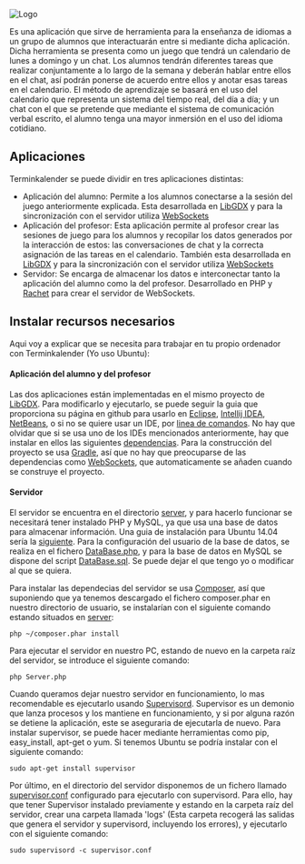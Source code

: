 ![Logo](http://i.imgur.com/0GoIWlz.png)

Es una aplicación que sirve de herramienta para la enseñanza de idiomas a un grupo de alumnos que interactuarán entre si mediante dicha aplicación. Dicha herramienta se presenta como un juego que tendrá un calendario de lunes a domingo y un chat. Los alumnos tendrán diferentes tareas que realizar conjuntamente a lo largo de la semana y deberán hablar entre ellos en el chat, así podrán ponerse de acuerdo entre ellos y anotar esas tareas en el calendario. El método de aprendizaje se basará en el uso del calendario que representa un sistema del tiempo real, del día a día; y un chat con el que se pretende que mediante el sistema de comunicación verbal escrito, el alumno tenga una mayor inmersión en el uso del idioma cotidiano.

## Aplicaciones

Terminkalender se puede dividir en tres aplicaciones distintas:

  * Aplicación del alumno: Permite a los alumnos conectarse a la sesión del juego anteriormente explicada. Esta desarrollada en [LibGDX](https://github.com/libGDX/libGDX) y para la sincronización con el servidor utiliza [WebSockets](https://github.com/TooTallNate/Java-WebSocket)
  * Aplicación del profesor: Esta aplicación permite al profesor crear las sesiones de juego para los alumnos y recopilar los datos generados por la interacción de estos: las conversaciones de chat y la correcta asignación de las tareas en el calendario. También esta desarrollada en [LibGDX](https://github.com/libGDX/libGDX) y para la sincronización con el servidor utiliza [WebSockets](https://github.com/TooTallNate/Java-WebSocket)
  * Servidor: Se encarga de almacenar los datos e interconectar tanto la aplicación del alumno como la del profesor. Desarrollado en PHP y [Rachet](https://github.com/ratchetphp/Ratchet) para crear el servidor de WebSockets.

## Instalar recursos necesarios

Aqui voy a explicar que se necesita para trabajar en tu propio ordenador con Terminkalender (Yo uso Ubuntu):

#### Aplicación del alumno y del profesor

Las dos aplicaciones están implementadas en el mismo proyecto de [LibGDX](https://github.com/libGDX/libGDX). Para modificarlo y ejecutarlo, se puede seguir la guia que proporciona su página en github para usarlo en [Eclipse](https://github.com/libgdx/libgdx/wiki/Gradle-and-Eclipse), [Intellij IDEA](https://github.com/libgdx/libgdx/wiki/Gradle-and-Intellij-IDEA), [NetBeans](https://github.com/libgdx/libgdx/wiki/Gradle-and-NetBeans), o si no se quiere usar un IDE, por  [linea de comandos](https://github.com/libgdx/libgdx/wiki/Gradle-on-the-Commandline). No hay que olvidar que si se usa uno de los IDEs mencionados anteriormente, hay que instalar en ellos las siguientes [dependencias](https://github.com/libgdx/libgdx/wiki/Setting-up-your-Development-Environment-%28Eclipse%2C-Intellij-IDEA%2C-NetBeans%29). Para la construcción del proyecto se usa [Gradle](http://gradle.org/), así que no hay que preocuparse de las dependencias como [WebSockets](https://github.com/TooTallNate/Java-WebSocket), que automaticamente se añaden cuando se construye el proyecto.

#### Servidor

El servidor se encuentra en el directorio [server](https://github.com/javosuher/Terminkalender/tree/master/server), y para hacerlo funcionar se necesitará tener instalado PHP y MySQL, ya que usa una base de datos para almacenar información. Una guia de instalación para Ubuntu 14.04 sería la [siguiente](https://www.digitalocean.com/community/tutorials/how-to-install-linux-apache-mysql-php-lamp-stack-on-ubuntu-14-04). Para la configuración del usuario de la base de datos, se realiza en el fichero [DataBase.php](https://github.com/javosuher/Terminkalender/blob/master/server/src/MyApp/DataBase.php), y para la base de datos en MySQL se dispone del script [DataBase.sql](https://github.com/javosuher/Terminkalender/blob/master/server/src/MyApp/DataBase.sql). Se puede dejar el que tengo yo o modificar al que se quiera.

Para instalar las dependecias del servidor se usa [Composer](https://getcomposer.org/), así que suponiendo que ya tenemos descargado el fichero composer.phar en nuestro directorio de usuario, se instalarían con el siguiente comando estando situados en [server](https://github.com/javosuher/Terminkalender/tree/master/server):

```
php ~/composer.phar install
```
Para ejecutar el servidor en nuestro PC, estando de nuevo en la carpeta raíz del servidor, se introduce el siguiente comando:

```
php Server.php
```
Cuando queramos dejar nuestro servidor en funcionamiento, lo mas recomendable es ejecutarlo usando [Supervisord](http://supervisord.org/). Supervisor es un demonio que lanza procesos y los mantiene en funcionamiento, y si por alguna razón se detiene la aplicación, este se aseguraria de ejecutarla de nuevo. Para instalar supervisor, se puede hacer mediante herramientas como pip, easy_install, apt-get o yum. Si tenemos Ubuntu se podría instalar con el siguiente comando:

```
sudo apt-get install supervisor
```

Por último, en el directorio del servidor disponemos de un fichero llamado [supervisor.conf](https://github.com/javosuher/Terminkalender/blob/master/server/supervisor.conf) configurado para ejecutarlo con supervisord. Para ello, hay que tener Supervisor instalado previamente y estando en la carpeta raíz del servidor, crear una carpeta llamada 'logs' (Esta carpeta recogerá las salidas que genera el servidor y supervisord, incluyendo los errores), y ejecutarlo con el siguiente comando:

```
sudo supervisord -c supervisor.conf
```
